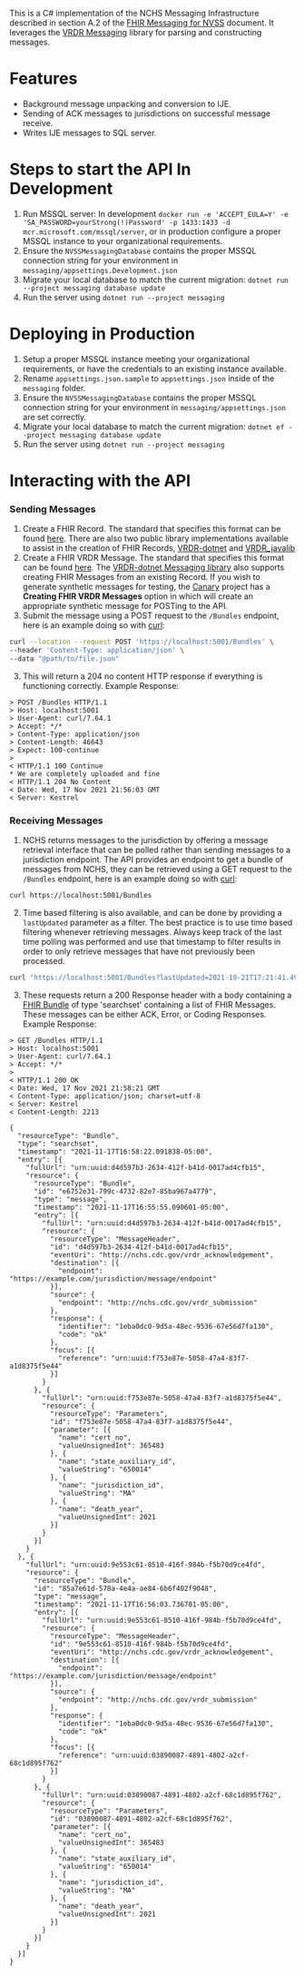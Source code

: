 This is a C# implementation of the NCHS Messaging Infrastructure described in section A.2 of the [FHIR Messaging for NVSS](https://github.com/nightingaleproject/vital_records_fhir_messaging/releases/download/v3.1.0/fhir_messaging_for_nvss.pdf) document. It leverages the [VRDR Messaging](https://www.nuget.org/packages/VRDR.Messaging) library for parsing and constructing messages.

# Features

 - Background message unpacking and conversion to IJE.
 - Sending of ACK messages to jurisdictions on successful message receive.
 - Writes IJE messages to SQL server.

# Steps to start the API In Development

1. Run MSSQL server: In development `docker run -e 'ACCEPT_EULA=Y' -e 'SA_PASSWORD=yourStrong(!)Password' -p 1433:1433 -d mcr.microsoft.com/mssql/server`, or in production configure a proper MSSQL instance to your organizational requirements.
2. Ensure the `NVSSMessagingDatabase` contains the proper MSSQL connection string for your environment in `messaging/appsettings.Development.json`
3. Migrate your local database to match the current migration: `dotnet run --project messaging database update`
4. Run the server using `dotnet run --project messaging`

# Deploying in Production

1. Setup a proper MSSQL instance meeting your organizational requirements, or have the credentials to an existing instance available.
2. Rename `appsettings.json.sample` to `appsettings.json` inside of the `messaging` folder.
3. Ensure the `NVSSMessagingDatabase` contains the proper MSSQL connection string for your environment in `messaging/appsettings.json` are set correctly.
4. Migrate your local database to match the current migration: `dotnet ef --project messaging database update`
5. Run the server using `dotnet run --project messaging`

# Interacting with the API

### Sending Messages

1. Create a FHIR Record. The standard that specifies this format can be found [here](https://build.fhir.org/ig/HL7/vrdr/branches/Sep_2021_Connectathon/). There are also two public library implementations available to assist in the creation of FHIR Records, [VRDR-dotnet](https://github.com/nightingaleproject/vrdr-dotnet) and [VRDR_javalib](https://github.com/MortalityReporting/VRDR_javalib)
2. Create a FHIR VRDR Message. The standard that specifies this format can be found [here](http://build.fhir.org/ig/nightingaleproject/vital_records_fhir_messaging_ig/branches/main/index.html). The [VRDR-dotnet Messaging library](https://github.com/nightingaleproject/vrdr-dotnet/blob/master/doc/Messaging.md) also supports creating FHIR Messages from an existing Record. If you wish to generate synthetic messages for testing, the [Canary](https://github.com/nightingaleproject/canary) project has a **Creating FHIR VRDR Messages** option in which will create an appropriate synthetic message for POSTing to the API.
3. Submit the message using a POST request to the `/Bundles` endpoint, here is an example doing so with [curl](https://curl.se/):
```bash
curl --location --request POST 'https://localhost:5001/Bundles' \
--header 'Content-Type: application/json' \
--data "@path/to/file.json"
```
3. This will return a 204 no content HTTP response if everything is functioning correctly.
Example Response:
```
> POST /Bundles HTTP/1.1
> Host: localhost:5001
> User-Agent: curl/7.64.1
> Accept: */*
> Content-Type: application/json
> Content-Length: 46643
> Expect: 100-continue
>
< HTTP/1.1 100 Continue
* We are completely uploaded and fine
< HTTP/1.1 204 No Content
< Date: Wed, 17 Nov 2021 21:56:03 GMT
< Server: Kestrel
```

### Receiving Messages
1. NCHS returns messages to the jurisdiction by offering a message retrieval interface that can be polled rather than sending messages to a jurisdiction endpoint. The API provides an endpoint to get a bundle of messages from NCHS, they can be retrieved using a GET request to the `/Bundles` endpoint, here is an example doing so with [curl](https://curl.se/):
```bash
curl https://localhost:5001/Bundles
```
2. Time based filtering is also available, and can be done by providing a `lastUpdated` parameter as a filter. The best practice is to use time based filtering whenever retrieving messages. Always keep track of the last time polling was performed and use that timestamp to filter results in order to only retrieve messages that have not previously been processed.
```bash
curl "https://localhost:5001/Bundles?lastUpdated=2021-10-21T17:21:41.492893-04:00"
```
3. These requests return a 200 Response header with a body containing a [FHIR Bundle](https://www.hl7.org/fhir/bundle.html) of type 'searchset' containing a list of FHIR Messages. These messages can be either ACK, Error, or Coding Responses.
Example Response:
```
> GET /Bundles HTTP/1.1
> Host: localhost:5001
> User-Agent: curl/7.64.1
> Accept: */*
>
< HTTP/1.1 200 OK
< Date: Wed, 17 Nov 2021 21:58:21 GMT
< Content-Type: application/json; charset=utf-8
< Server: Kestrel
< Content-Length: 2213

{
  "resourceType": "Bundle",
  "type": "searchset",
  "timestamp": "2021-11-17T16:58:22.091838-05:00",
  "entry": [{
    "fullUrl": "urn:uuid:d4d597b3-2634-412f-b41d-0017ad4cfb15",
    "resource": {
      "resourceType": "Bundle",
      "id": "e6752e31-799c-4732-82e7-85ba967a4779",
      "type": "message",
      "timestamp": "2021-11-17T16:55:55.090601-05:00",
      "entry": [{
        "fullUrl": "urn:uuid:d4d597b3-2634-412f-b41d-0017ad4cfb15",
        "resource": {
          "resourceType": "MessageHeader",
          "id": "d4d597b3-2634-412f-b41d-0017ad4cfb15",
          "eventUri": "http://nchs.cdc.gov/vrdr_acknowledgement",
          "destination": [{
            "endpoint": "https://example.com/jurisdiction/message/endpoint"
          }],
          "source": {
            "endpoint": "http://nchs.cdc.gov/vrdr_submission"
          },
          "response": {
            "identifier": "1eba0dc0-9d5a-48ec-9536-67e56d7fa130",
            "code": "ok"
          },
          "focus": [{
            "reference": "urn:uuid:f753e87e-5058-47a4-83f7-a1d8375f5e44"
          }]
        }
      }, {
        "fullUrl": "urn:uuid:f753e87e-5058-47a4-83f7-a1d8375f5e44",
        "resource": {
          "resourceType": "Parameters",
          "id": "f753e87e-5058-47a4-83f7-a1d8375f5e44",
          "parameter": [{
            "name": "cert_no",
            "valueUnsignedInt": 365483
          }, {
            "name": "state_auxiliary_id",
            "valueString": "650014"
          }, {
            "name": "jurisdiction_id",
            "valueString": "MA"
          }, {
            "name": "death_year",
            "valueUnsignedInt": 2021
          }]
        }
      }]
    }
  }, {
    "fullUrl": "urn:uuid:9e553c61-8510-416f-984b-f5b70d9ce4fd",
    "resource": {
      "resourceType": "Bundle",
      "id": "85a7e61d-578a-4e4a-ae84-6b6f402f9048",
      "type": "message",
      "timestamp": "2021-11-17T16:56:03.736701-05:00",
      "entry": [{
        "fullUrl": "urn:uuid:9e553c61-8510-416f-984b-f5b70d9ce4fd",
        "resource": {
          "resourceType": "MessageHeader",
          "id": "9e553c61-8510-416f-984b-f5b70d9ce4fd",
          "eventUri": "http://nchs.cdc.gov/vrdr_acknowledgement",
          "destination": [{
            "endpoint": "https://example.com/jurisdiction/message/endpoint"
          }],
          "source": {
            "endpoint": "http://nchs.cdc.gov/vrdr_submission"
          },
          "response": {
            "identifier": "1eba0dc0-9d5a-48ec-9536-67e56d7fa130",
            "code": "ok"
          },
          "focus": [{
            "reference": "urn:uuid:03890087-4891-4802-a2cf-68c1d895f762"
          }]
        }
      }, {
        "fullUrl": "urn:uuid:03890087-4891-4802-a2cf-68c1d895f762",
        "resource": {
          "resourceType": "Parameters",
          "id": "03890087-4891-4802-a2cf-68c1d895f762",
          "parameter": [{
            "name": "cert_no",
            "valueUnsignedInt": 365483
          }, {
            "name": "state_auxiliary_id",
            "valueString": "650014"
          }, {
            "name": "jurisdiction_id",
            "valueString": "MA"
          }, {
            "name": "death_year",
            "valueUnsignedInt": 2021
          }]
        }
      }]
    }
  }]
}
```
